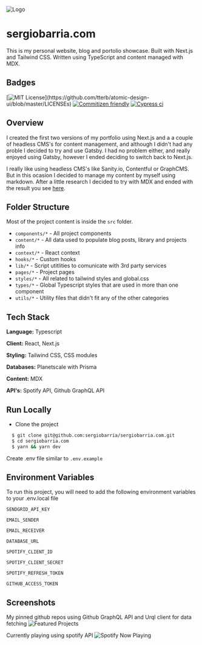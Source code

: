 
![Logo](https://res.cloudinary.com/sbarria-dev/image/upload/v1642399893/sergiobarria/repo/sergiobarria.com-cover-3_1_mvekdi.png)


# sergiobarria.com

This is my personal website, blog and portolio showcase. Built with Next.js and Tailwind CSS. Written using TypeScript and content managed with MDX.




## Badges

[![MIT License](https://img.shields.io/apm/l/atomic-design-ui.svg?)](https://github.com/tterb/atomic-design-ui/blob/master/LICENSEs) [![Commitizen friendly](https://img.shields.io/badge/commitizen-friendly-brightgreen.svg)](http://commitizen.github.io/cz-cli/) [![Cypress ci](https://github.com/sergiobarria/sergiobarria.com/actions/workflows/cypress.yml/badge.svg?branch=main)](https://github.com/sergiobarria/sergiobarria.com/actions/workflows/cypress.yml)

## Overview

I created the first two versions of my portfolio using Next.js and a a couple of headless CMS's for content management, and although I didn't had any proble I decided to try and use Gatsby. I had no problem either, and really enjoyed using Gatsby, however I ended deciding to switch back to Next.js.

I really like using headless CMS's like Sanity.io, Contentful or GraphCMS. But in this ocasion I decided to manage my content by myself using markdown. After a little research I decided to try with MDX and ended with the result you see [here](https://www.sergiobarria.com/).

## Folder Structure

Most of the project content is inside the `src` folder.

- `components/*` - All project components
- `content/*` - All data used to populate blog posts, library and projects info
- `context/*` - React context
- `hooks/*` - Custom hooks
- `lib/*` - Script utitlities to comunicate with 3rd party services
- `pages/*` - Project pages
- `styles/*` - All related to tailwind styles and global.css
- `types/*` - Global Typescript styles that are used in more than one component
- `utils/*` - Utility files that didn't fit any of the other categories


## Tech Stack

**Language:** Typescript

**Client:** React, Next.js

**Styling:** Tailwind CSS, CSS modules

**Databases:** Planetscale with Prisma

**Content:** MDX

**API's:** Spotify API, Github GraphQL API


## Run Locally

- Clone the project

```bash
  $ git clone git@github.com:sergiobarria/sergiobarria.com.git
  $ cd sergiobarria.com
  $ yarn && yarn dev
```

Create .env file similar to `.env.example`



## Environment Variables

To run this project, you will need to add the following environment variables to your .env.local file

`SENDGRID_API_KEY`

`EMAIL_SENDER`

`EMAIL_RECEIVER`

`DATABASE_URL`

`SPOTIFY_CLIENT_ID`

`SPOTIFY_CLIENT_SECRET`

`SPOTIFY_REFRESH_TOKEN`

`GITHUB_ACCESS_TOKEN`


## Screenshots

My pinned github repos using Github GraphQL API and Urql client for data fetching
![Featured Projects](https://res.cloudinary.com/sbarria-dev/image/upload/v1642280532/sergiobarria/repo/featured_projects_ltdrog.png)

Currently playing using spotify API
![Spotify Now Playing](https://res.cloudinary.com/sbarria-dev/image/upload/v1642280643/sergiobarria/repo/spotify_now_playing_nae3rq.png)

